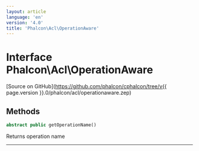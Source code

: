 ```yaml
---
layout: article
language: 'en'
version: '4.0'
title: 'Phalcon\Acl\OperationAware'
---
```

# Interface **Phalcon\Acl\OperationAware**

[Source on GitHub](https://github.com/phalcon/cphalcon/tree/v{{ page.version }}.0/phalcon/acl/operationaware.zep)

## Methods

```php
abstract public getOperationName()
```

Returns operation name

* * *